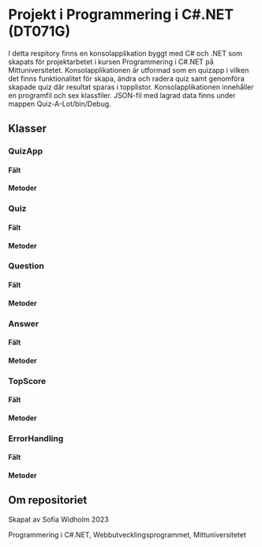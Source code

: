 # Projekt i Programmering i C#.NET (DT071G)
I detta respitory finns en konsolapplikation byggt med C# och .NET som skapats för projektarbetet i kursen Programmering i C#.NET på Mittuniversitetet. 
Konsolapplikationen är utformad som en quizapp i vilken det finns funktionalitet för skapa, ändra och radera quiz samt genomföra skapade quiz där resultat sparas i topplistor. 
Konsolapplikationen innehåller en programfil och sex klassfiler. JSON-fil med lagrad data finns under mappen Quiz-A-Lot/bin/Debug.

## Klasser

### QuizApp ###
#### Fält ####
#### Metoder ####

### Quiz ###
#### Fält ####
#### Metoder ####

### Question ###
#### Fält ####
#### Metoder ####

### Answer ###
#### Fält ####
#### Metoder ####

### TopScore ###
#### Fält ####
#### Metoder ####

### ErrorHandling ###
#### Fält ####
#### Metoder ####


## Om repositoriet
Skapat av Sofia Widholm 2023

Programmering i C#.NET, Webbutvecklingsprogrammet, Mittuniversitetet
